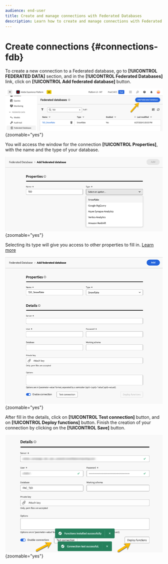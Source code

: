 ```yaml
---
audience: end-user
title: Create and manage connections with Federated Databases
description: Learn how to create and manage connections with Federated Databases
---
```

# Create connections {#connections-fdb}

To create a new connection to a Federated database, go to **[!UICONTROL FEDERATED DATA]** section, and in the **[!UICONTROL Federated Databases]** link, click on **[!UICONTROL Add federated database]** button.

![](assets/connections_list.png){zoomable="yes"}

You will access the window for the connection **[!UICONTROL Properties]**, with the name and the type of your database. 

![](assets/connections_name.png){zoomable="yes"}

Selecting its type will give you access to other properties to fill in. [Learn more](federated-db.md)

![](assets/connections_details.png){zoomable="yes"}

After fill in the details, click on **[!UICONTROL Test connection]** button, and on **[!UICONTROL Deploy functions]** button.
Finish the creation of your connection by clicking on the **[!UICONTROL Save]** button.

![](assets/connections_testdeploy.png){zoomable="yes"}
